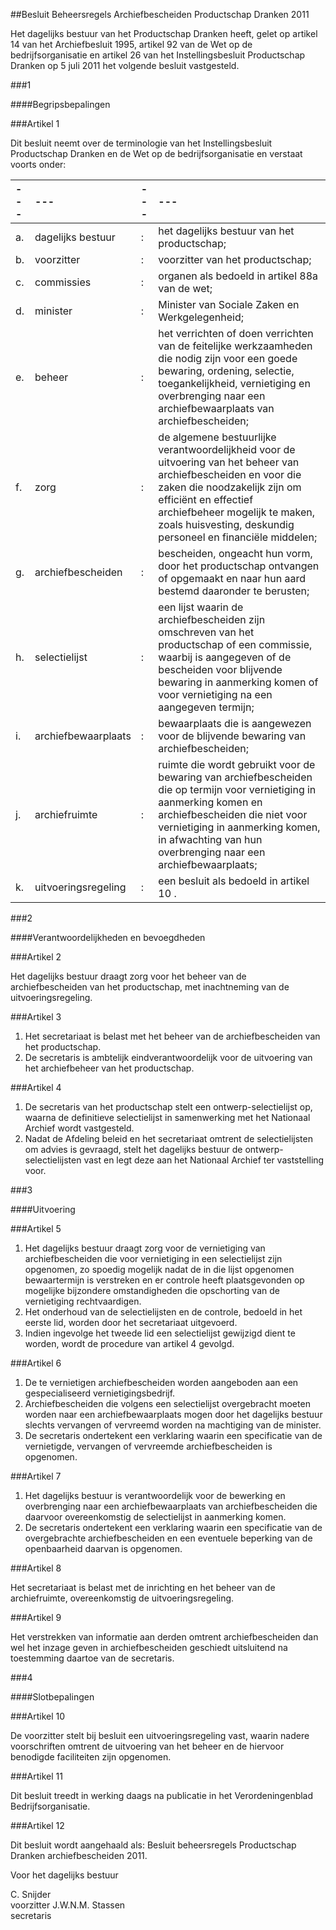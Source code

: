 <meta http-equiv='Content-Type' content='text/html; charset=utf-8' />

##Besluit Beheersregels Archiefbescheiden Productschap Dranken 2011

Het dagelijks bestuur van het Productschap Dranken heeft, gelet op artikel 14 van het Archiefbesluit 1995, artikel 92 van de Wet op de bedrijfsorganisatie en artikel 26 van het Instellingsbesluit Productschap Dranken op 5 juli 2011 het volgende besluit vastgesteld.

###1 

####Begripsbepalingen

###Artikel 1 

Dit besluit neemt over de terminologie van het Instellingsbesluit Productschap Dranken en de Wet op de bedrijfsorganisatie en verstaat voorts onder: 

| --- | --- | --- | --- |
|:---|:---|:---|:---|
|a. |dagelijks bestuur |: | het dagelijks bestuur van het productschap; |
|b. |voorzitter |: | voorzitter van het productschap; |
|c. |commissies |: | organen als bedoeld in artikel 88a van de wet; |
|d. |minister |: | Minister van Sociale Zaken en Werkgelegenheid; |
|e. |beheer |: | het verrichten of doen verrichten van de feitelijke werkzaamheden die nodig zijn voor een goede bewaring, ordening, selectie, toegankelijkheid, vernietiging en overbrenging naar een archiefbewaarplaats van archiefbescheiden; |
|f. |zorg |: | de algemene bestuurlijke verantwoordelijkheid voor de uitvoering van het beheer van archiefbescheiden en voor die zaken die noodzakelijk zijn om efficiënt en effectief archiefbeheer mogelijk te maken, zoals huisvesting, deskundig personeel en financiële middelen; |
|g. |archiefbescheiden |: | bescheiden, ongeacht hun vorm, door het productschap ontvangen of opgemaakt en naar hun aard bestemd daaronder te berusten; |
|h. |selectielijst |: | een lijst waarin de archiefbescheiden zijn omschreven van het productschap of een commissie, waarbij is aangegeven of de bescheiden voor blijvende bewaring in aanmerking komen of voor vernietiging na een aangegeven termijn; |
|i. |archiefbewaarplaats |: | bewaarplaats die is aangewezen voor de blijvende bewaring van archiefbescheiden; |
|j. |archiefruimte |: | ruimte die wordt gebruikt voor de bewaring van archiefbescheiden die op termijn voor vernietiging in aanmerking komen en archiefbescheiden die niet voor vernietiging in aanmerking komen, in afwachting van hun overbrenging naar een archiefbewaarplaats; |
|k. |uitvoeringsregeling |: | een besluit als bedoeld in artikel 10 . |

###2 

####Verantwoordelijkheden en bevoegdheden

###Artikel 2 

Het dagelijks bestuur draagt zorg voor het beheer van de archiefbescheiden van het productschap, met inachtneming van de uitvoeringsregeling. 

###Artikel 3 

1. Het secretariaat is belast met het beheer van de archiefbescheiden van het productschap. 
2. De secretaris is ambtelijk eindverantwoordelijk voor de uitvoering van het archiefbeheer van het productschap. 

###Artikel 4 

1. De secretaris van het productschap stelt een ontwerp-selectielijst op, waarna de definitieve selectielijst in samenwerking met het Nationaal Archief wordt vastgesteld. 
2. Nadat de Afdeling beleid en het secretariaat omtrent de selectielijsten om advies is gevraagd, stelt het dagelijks bestuur de ontwerp-selectielijsten vast en legt deze aan het Nationaal Archief ter vaststelling voor.

###3 

####Uitvoering

###Artikel 5 

1. Het dagelijks bestuur draagt zorg voor de vernietiging van archiefbescheiden die voor vernietiging in een selectielijst zijn opgenomen, zo spoedig mogelijk nadat de in die lijst opgenomen bewaartermijn is verstreken en er controle heeft plaatsgevonden op mogelijke bijzondere omstandigheden die opschorting van de vernietiging rechtvaardigen. 
2. Het onderhoud van de selectielijsten en de controle, bedoeld in het eerste lid, worden door het secretariaat uitgevoerd. 
3. Indien ingevolge het tweede lid een selectielijst gewijzigd dient te worden, wordt de procedure van artikel 4 gevolgd. 

###Artikel 6 

1. De te vernietigen archiefbescheiden worden aangeboden aan een gespecialiseerd vernietigingsbedrijf.  
2. Archiefbescheiden die volgens een selectielijst overgebracht moeten worden naar een archiefbewaarplaats mogen door het dagelijks bestuur slechts vervangen of vervreemd worden na machtiging van de minister. 
3. De secretaris ondertekent een verklaring waarin een specificatie van de vernietigde, vervangen of vervreemde archiefbescheiden is opgenomen. 

###Artikel 7 

1. Het dagelijks bestuur is verantwoordelijk voor de bewerking en overbrenging naar een archiefbewaarplaats van archiefbescheiden die daarvoor overeenkomstig de selectielijst in aanmerking komen. 
2. De secretaris ondertekent een verklaring waarin een specificatie van de overgebrachte archiefbescheiden en een eventuele beperking van de openbaarheid daarvan is opgenomen. 

###Artikel 8 

Het secretariaat is belast met de inrichting en het beheer van de archiefruimte, overeenkomstig de uitvoeringsregeling. 

###Artikel 9 

Het verstrekken van informatie aan derden omtrent archiefbescheiden dan wel het inzage geven in archiefbescheiden geschiedt uitsluitend na toestemming daartoe van de secretaris. 

###4 

####Slotbepalingen

###Artikel 10 

De voorzitter stelt bij besluit een uitvoeringsregeling vast, waarin nadere voorschriften omtrent de uitvoering van het beheer en de hiervoor benodigde faciliteiten zijn opgenomen. 

###Artikel 11 

Dit besluit treedt in werking daags na publicatie in het Verordeningenblad Bedrijfsorganisatie. 

###Artikel 12 

Dit besluit wordt aangehaald als: Besluit beheersregels Productschap Dranken archiefbescheiden 2011. 

Voor het dagelijks bestuur 

C. Snijder  
voorzitter 
J.W.N.M. Stassen  
secretaris    
